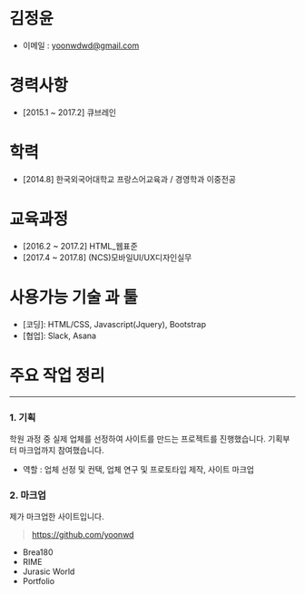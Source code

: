 # 김정윤 
- 이메일 : yoonwdwd@gmail.com

# 경력사항
- [2015.1 ~ 2017.2] 큐브레인

# 학력
- [2014.8] 한국외국어대학교 프랑스어교육과 / 경영학과 이중전공

# 교육과정
- [2016.2 ~ 2017.2] HTML_웹표준
- [2017.4 ~ 2017.8] (NCS)모바일UI/UX디자인실무


# 사용가능 기술 과 툴
- [코딩]: HTML/CSS, Javascript(Jquery), Bootstrap
- [협업]: Slack, Asana

# 주요 작업 정리
---
### 1. 기획
 학원 과정 중 실제 업체를 선정하여 사이트를 만드는 프로젝트를 진행했습니다. 기획부터 마크업까지 참여했습니다.
- 역할 : 업체 선정 및 컨택, 업체 연구 및 프로토타입 제작, 사이트 마크업

 
### 2. 마크업
제가 마크업한 사이트입니다.
> <https://github.com/yoonwd>
- Brea180
- RIME
- Jurasic World 
- Portfolio
